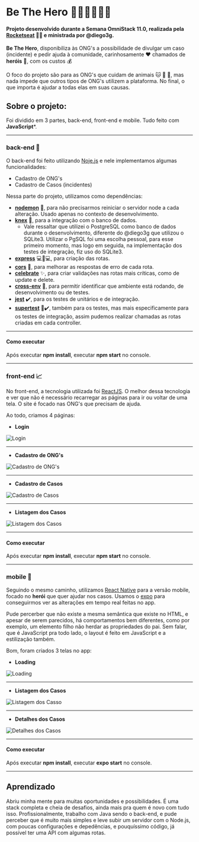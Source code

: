 # Be The Hero 🦸🏽🦸🏼🦸🏽

#### Projeto desenvolvido durante a Semana OmniStack 11.0, realizada pela [Rocketseat](https://rocketseat.com.br/) :rocket::seat: e ministrada por @diego3g.

**Be The Hero**, disponibiliza às ONG's a possibilidade de divulgar um caso (incidente) e pedir ajuda à comunidade, carinhosamente :heart: chamados de **heróis** :muscle:, com os custos :moneybag:

O foco do projeto são para as ONG's que cuidam de animais :cat: :dog: :hatched_chick:, mas nada impede que outros tipos de ONG's utilizem a plataforma. No final, o que importa é ajudar a todas elas em suas causas.

## Sobre o projeto:

Foi dividido em 3 partes, back-end, front-end e mobile. Tudo feito com **JavaScript***.

----

### back-end :hammer:

O back-end foi feito utilizando [Noje.js](https://nodejs.org/en/) e nele implementamos algumas funcionalidades:

* Cadastro de ONG's
* Cadastro de Casos (incidentes)

Nessa parte do projeto, utilizamos como dependências:

* [**nodemon**](https://nodemon.io/) :arrows_counterclockwise:, para não precisarmos reiniciar o servidor node a cada alteração. Usado apenas no contexto de desenvolvimento.
* [**knex**](http://knexjs.org/) :electric_plug:, para a integração com o banco de dados.
  * Vale ressaltar que utilizei o PostgreSQL como banco de dados durante o desenvolvimento, diferente do @diego3g que utilizou o SQLite3. Utilizar o PgSQL foi uma escolha pessoal, para esse primeiro momento, mas logo em seguida, na implementação dos testes de integração, fiz uso do SQLite3.
* [**express**](http://expressjs.com/) :computer::repeat::computer:, para criação das rotas.
* [**cors**](https://github.com/expressjs/cors) :rose:, para melhorar as respostas de erro de cada rota.
* [**celebrate**](https://github.com/arb/celebrate) :sparkles:, para criar validações nas rotas mais críticas, como de update e delete.
* [**cross-env**](https://github.com/kentcdodds/cross-env) :office:, para permitir identificar que ambiente está rodando, de desenvolvimento ou de testes.
* [**jest**](https://jestjs.io/) :heavy_check_mark:, para os testes de unitários e de integração.
* [**supertest**](https://github.com/visionmedia/supertest) :muscle::heavy_check_mark:, também para os testes, mas mais especificamente para os testes de integração, assim pudemos realizar chamadas as rotas criadas em cada controller.

----

#### Como executar

Após executar **npm install**, executar **npm start** no console.

----

### front-end :chart_with_upwards_trend:

No front-end, a tecnologia utilizada foi [ReactJS](https://reactjs.org/). O melhor dessa tecnologia e ver que não é necessário recarregar as páginas para ir ou voltar de uma tela. O site é focado nas ONG's que precisam de ajuda.

Ao todo, criamos 4 páginas:
* **Login**
  
![Login](https://github.com/mateusvoltolim/be-the-hero/blob/master/readme-images/login-be-the-hero.png)

----

* **Cadastro de ONG's**

![Cadastro de ONG's](https://github.com/mateusvoltolim/be-the-hero/blob/master/readme-images/cadastro-ong-be-the-hero.png)

----

* **Cadastro de Casos**

![Cadastro de Casos](https://github.com/mateusvoltolim/be-the-hero/blob/master/readme-images/cadastro-casos-be-the-hero.png)

----

* **Listagem dos Casos**

![Listagem dos Casos](https://github.com/mateusvoltolim/be-the-hero/blob/master/readme-images/listagem-casos-be-the-hero.png)

----

#### Como executar

Após executar **npm install**, executar **npm start** no console.

----

### mobile :iphone:

Seguindo o mesmo caminho, utilizamos [React Native](https://reactnative.dev/) para a versão mobile, focado no **herói** que quer ajudar nos casos. Usamos o [expo](https://expo.io/) para conseguirmos ver as alterações em tempo real feitas no app.

Pude percerber que não existe a mesma semântica que existe no HTML, e apesar de serem parecidos, há comportamentos bem diferentes, como por exemplo, um elemento filho não herdar as propriedades do pai. Sem falar, que é JavaScript pra todo lado, o layout é feito em JavaScript e a estilização também.

Bom, foram criados 3 telas no app:

* **Loading**

![Loading](https://github.com/mateusvoltolim/be-the-hero/blob/master/readme-images/loading-app-be-the-hero.png)

----

* **Listagem dos Casos**

![Listagem dos Casso](https://github.com/mateusvoltolim/be-the-hero/blob/master/readme-images/listagem-casos-app-be-the-hero.png)

----

* **Detalhes dos Casos**

![Detalhes dos Casos](https://github.com/mateusvoltolim/be-the-hero/blob/master/readme-images/detalhes-do-caso-app-be-the-hero.png)

----


#### Como executar

Após executar **npm install**, executar **expo start** no console.

----

## Aprendizado

Abriu minha mente para muitas oportunidades e possibilidades. É uma stack completa e cheia de desafios, ainda mais pra quem é novo com tudo isso.
Profissionalmente, trabalho com Java sendo o back-end, e pude perceber que é muito mais simples e leve subir um servidor com o Node.js, com poucas configurações e depedências, e pouquíssimo código, já possível ter uma API com algumas rotas.
